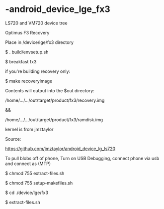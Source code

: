 -android_device_lge_fx3
=======================

LS720 and VM720 device tree

Optimus F3 Recovery


Place in /device/lge/fx3 directory

$ . build/envsetup.sh

$ breakfast fx3


if you're building recovery only:

$ make recoveryimage

Contents will output into the $out directory:

/home/.../.../out/target/product/fx3/recovery.img

&&

/home/.../.../out/target/product/fx3/ramdisk.img

kernel is from jmztaylor

Source:

https://github.com/jmztaylor/android_device_lg_ls720

To pull blobs off of phone, Turn on USB Debugging, connect phone via usb and connect as (MTP)

$ chmod 755 extract-files.sh

$ chmod 755 setup-makefiles.sh

$ cd ./device/lge/fx3

$ extract-files.sh
